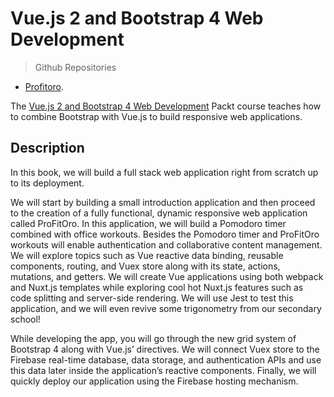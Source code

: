 # Vue.js 2 and Bootstrap 4 Web Development

> Github Repositories
- [Profitoro](https://github.com/peelmicro/Profitoro).

The [Vue.js 2 and Bootstrap 4 Web Development](https://www.packtpub.com/web-development/vuejs-2-and-bootstrap-4-web-development) Packt course teaches how to combine Bootstrap with Vue.js to build responsive web applications.

## Description
In this book, we will build a full stack web application right from scratch up to its deployment.

We will start by building a small introduction application and then proceed to the creation of a fully functional, dynamic responsive web application called ProFitOro. In this application, we will build a Pomodoro timer combined with office workouts. Besides the Pomodoro timer and ProFitOro workouts will enable authentication and collaborative content management. We will explore topics such as Vue reactive data binding, reusable components, routing, and Vuex store along with its state, actions, mutations, and getters. We will create Vue applications using both webpack and Nuxt.js templates while exploring cool hot Nuxt.js features such as code splitting and server-side rendering. We will use Jest to test this application, and we will even revive some trigonometry from our secondary school!

While developing the app, you will go through the new grid system of Bootstrap 4 along with Vue.js’ directives. We will connect Vuex store to the Firebase real-time database, data storage, and authentication APIs and use this data later inside the application’s reactive components. Finally, we will quickly deploy our application using the Firebase hosting mechanism.